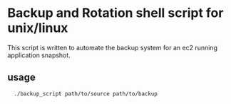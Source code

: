 # Backup and Rotation shell script for unix/linux
This script is written to automate the backup system for an ec2 running application snapshot.

## usage
```sh
  ./backup_script path/to/source path/to/backup
```
